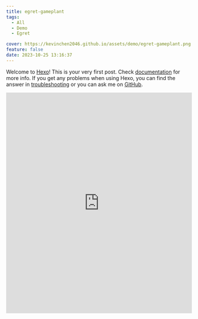 ```yaml
---
title: egret-gameplant
tags:
  - All
  - Demo
  - Egret

cover: https://kevinchen2046.github.io/assets/demo/egret-gameplant.png
feature: false
date: 2023-10-25 13:16:37
---
```

Welcome to [Hexo](https://hexo.io/)! This is your very first post. Check [documentation](https://hexo.io/docs/) for more info. If you get any problems when using Hexo, you can find the answer in [troubleshooting](https://hexo.io/docs/troubleshooting.html) or you can ask me on [GitHub](https://github.com/hexojs/hexo/issues).

<iframe
width=100%
height=600
src='https://kevinchen2046.github.io/assets/demo/egret-gameplant/index.html'
frameborder=0
></iframe>
